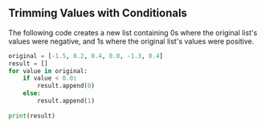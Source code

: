 ## Trimming Values with Conditionals

The following code creates a new list containing 0s where the original list's values were negative, and 1s where the original list's values were positive.

~~~python
original = [-1.5, 0.2, 0.4, 0.0, -1.3, 0.4]
result = []
for value in original:
    if value < 0.0:
        result.append(0)
    else:
        result.append(1)
        
print(result)
~~~


```

```
